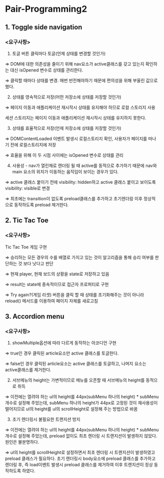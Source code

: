 # Pair-Programming2 

## 1. Toggle side navigation

### <**요구사항>**

1) 토글 버튼 클릭마다 토글(언제 상태를 변경할 것인가)

⇒ DOM에 대한 의존성을 줄이기 위해 nav요소가 active클래스를 갖고 있는지 확인하는 대신 isOpened 변수로 상태를 관리한다. 

⇒ 클릭할 때마다 상태를 변경. 매번 반전해야하기 때문에 편의성을 위해 부울린 값으로 했다.  

2) 상태를 영속적으로 저장(어떤 저장소에 상태를 저장할 것인가)

⇒ 페이지 이동과 애플리케이션 재시작시 상태를 유지해야 하므로 로컬 스토리지 사용

세션 스토리지는 페이지 이동과 애플리케이션 재시작시 상태를 유지하지 못한다. 

3) 상태를 효율적으로 저장(언제 저장소에 상태를 저장할 것인가)

⇒ DOMContentLoaded 이벤트 발생시 로컬스토리지 확인, 사용자가 페이지를 떠나기 전에 로컬스토리지에 저장

⇒ 효율을 위해 이 두 시점 사이에는 isOpened 변수로 상태를 관리

4) 사용성 - nav가 열린채로 렌더링 될 때 active를 동적으로 추가하기 때문에 nav와 main 요소의 위치가 이동하는 움직임이 보이는 경우가 있다.

⇒ active 클래스 붙이기 전에 visibility: hidden하고 active 클래스 붙이고 보이도록 visibility: visible로 변경

⇒ 최초에는 transition이 없도록 preload클래스를 추가하고 초기렌더링 이후 정상적으로 동작하도록 preload 제거한다.

## 2. Tic Tac Toe

### <**요구사항>**

Tic Tac Toe 게임 구현

⇒ 승리하는 모든 경우의 수를 배열로 가지고 있는 것이 알고리즘을 통해 승리 여부를 판단하는 것 보다 낫다고 판단

⇒ 현재 player, 현재 보드의 상황을 state로 저장하고 있음

⇒ result는 state에 종속적이므로 접근자 프로퍼티로 구현

⇒ Try again?(게임 리셋) 버튼을 클릭 할 때 상태를 초기화해주는 것이 아니라 reload() 메서드를 이용하여 페이지 자체를 새로고침

## 3. Accordion menu

### <**요구사항>**

1) showMultiple옵션에 따라 다르게 동작하는 아코디언 구현

⇒ true인 경우 클릭된 article요소만 active 클래스를 토글한다. 

⇒ false인 경우 클릭된 article요소는 active 클래스를 토글하고, 나머지 요소는 active클래스를 제거한다. 

2) 서브메뉴의 height는 가변적이므로 메뉴를 오픈할 때 서브메뉴의 height를 동적으로 취득

⇒ 이전에는 열려야 하는 ul의 height를  44px(subMenu 하나의 height) * subMenu 개수로 설정해 주었는데, subMenu 하나의 height가 44px로 고정된 것이 재사용성이 떨어지므로 ul의 height를 ul의 scrollHeight로 설정해 주는 방법으로 바꿈

3) 초기 렌더링시 불필요한 트랜지션 방지

⇒ 이전에는 열려야 하는 ul의 height를  44px(subMenu 하나의 height) * subMenu 개수로 설정해 주었는데, preload 없이도 최초 렌더링 시 트랜지션이 발생하지 않았다. 원인은 불분명하다.  

⇒ ul의 height를 scrollHeight로 설정하면서 최초 렌더링 시 트랜지션이 발생하였고 preload 클래스가 필요하다. 초기 렌더링시 body요소에 preload 클래스를 추가하고 렌더링 후, 즉 load이벤트 발생시 preload 클래스를 제거하여 이후 트랜지션이 정상 동작하도록 하였다.
